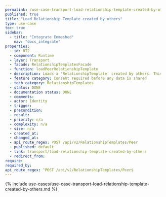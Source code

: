 ```yaml
---
permalink: /use-case-transport-load-relationship-template-created-by-others
published: true
title: "Load Relationship Template created by others"
type: use-case
toc: true
sidebar:
  - title: "Integrate Enmeshed"
    nav: "docs_integrate"
properties:
  - id: RT2
  - component: Runtime
  - layer: Transport
  - facade: RelationshipTemplatesFacade
  - function: loadPeerRelationshipTemplate
  - description: Loads a 'RelationshipTemplate' created by others. This is a prerequisite for using the template while creating a new 'Relationship'.
  - feature category: Consent required before any data is shared
  - tech category: RelationshipTemplates
  - status: DONE
  - documentation status: DONE
  - comments:
  - actor: Identity
  - trigger:
  - precondition:
  - result:
  - priority: n/a
  - complexity: n/a
  - size: n/a
  - created_at:
  - changed_at:
  - api_route_regex: POST /api/v2/RelationshipTemplates/Peer
  - published: default
  - link: transport/load-relationship-template-created-by-others
  - redirect_from:
require:
required_by:
api_route_regex: ^POST /api/v2/RelationshipTemplates/Peer$
---
```


{% include use-cases/use-case-transport-load-relationship-template-created-by-others.md %}
